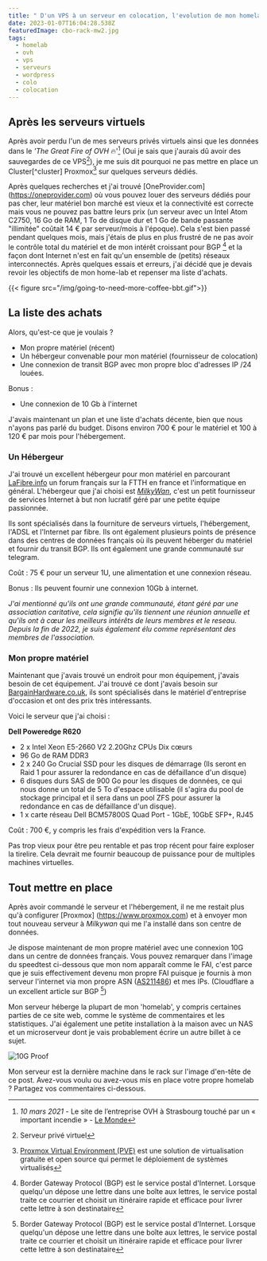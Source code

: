 ```yaml
---
title: " D'un VPS à un serveur en colocation, l'evolution de mon homelab - Partie 2"
date: 2023-01-07T16:04:28.538Z
featuredImage: cbo-rack-mw2.jpg
tags:
  - homelab
  - ovh
  - vps
  - serveurs
  - wordpress
  - colo
  - colocation
---
```

## Après les serveurs virtuels

Après avoir perdu l'un de mes serveurs privés virtuels ainsi que les données dans le _'The Great Fire of OVH_ :fire:'[^ovhfire] (Oui je sais que j'aurais dû avoir des sauvegardes de ce VPS[^vps]), je me suis dit pourquoi ne pas mettre en place un Cluster[^cluster] Proxmox[^pve] sur quelques serveurs dédiés. 

Après quelques recherches et j'ai trouvé [OneProvider.com] (https://oneprovider.com) où vous pouvez louer des serveurs dédiés pour pas cher, leur matériel bon marché est vieux et la connectivité est correcte mais vous ne pouvez pas battre leurs prix (un serveur avec un Intel Atom C2750, 16 Go de RAM, 1 To de disque dur et 1 Go de bande passante "illimitée" coûtait 14 € par serveur/mois à l'époque). Cela s'est bien passé pendant quelques mois, mais j'étais de plus en plus frustré de ne pas avoir le contrôle total du matériel et de mon intérêt croissant pour BGP [^bgp] et la façon dont Internet n'est en fait qu'un ensemble de (petits) réseaux interconnectés. Après quelques essais et erreurs, j'ai décidé que je devais revoir les objectifs de mon home-lab et repenser ma liste d'achats.

{{< figure src="/img/going-to-need-more-coffee-bbt.gif">}}

## La liste des achats

Alors, qu'est-ce que je voulais ?
- Mon propre matériel (récent)
- Un hébergeur convenable pour mon matériel (fournisseur de colocation)
- Une connexion de transit BGP avec mon propre bloc d'adresses IP /24 louées.
  
Bonus :
- Une connexion de 10 Gb à l'internet

J'avais maintenant un plan et une liste d'achats décente, bien que nous n'ayons pas parlé du budget. Disons environ 700 € pour le matériel et 100 à 120 € par mois pour l'hébergement.

### Un Hébergeur

J'ai trouvé un excellent hébergeur pour mon matériel en parcourant [LaFibre.info](https://lafibre.info/) un forum français sur la FTTH en france et l'informatique en général. L'hébergeur que j'ai choisi est [*MilkyWan*](https://milkywan.fr), c'est un petit fournisseur de services Internet à but non lucratif géré par une petite équipe passionnée. 

Ils sont spécialisés dans la fourniture de serveurs virtuels, l'hébergement, l'ADSL et l'Internet par fibre. Ils ont également plusieurs points de présence dans des centres de données français où ils peuvent héberger du matériel et fournir du transit BGP. Ils ont également une grande communauté sur telegram.

Coût : 75 € pour un serveur 1U, une alimentation et une connexion réseau.

Bonus : Ils peuvent fournir une connexion 10Gb à internet.

_J'ai mentionné qu'ils ont une grande communauté, étant géré par une association caritative, cela signifie qu'ils tiennent une réunion annuelle et qu'ils ont à cœur les meilleurs intérêts de leurs membres et le reseau. Depuis la fin de 2022, je suis également élu comme représentant des membres de l'association._

### Mon propre matériel

Maintenant que j'avais trouvé un endroit pour mon équipement, j'avais besoin de cet équipement. J'ai trouvé ce dont j'avais besoin sur [BargainHardware.co.uk](https://www.bargainhardware.co.uk/), ils sont spécialisés dans le matériel d'entreprise d'occasion et ont des prix très intéressants.

Voici le serveur que j'ai choisi :

**Dell Poweredge R620**
- 2 x Intel Xeon E5-2660 V2 2.20Ghz CPUs Dix cœurs
- 96 Go de RAM DDR3
- 2 x 240 Go Crucial SSD pour les disques de démarrage (Ils seront en Raid 1 pour assurer la redondance en cas de défaillance d'un disque)
- 6 disques durs SAS de 900 Go pour les disques de données, ce qui nous donne un total de 5 To d'espace utilisable (il s'agira du pool de stockage principal et il sera dans un pool ZFS pour assurer la redondance en cas de défaillance d'un disque).
- 1 x carte réseau Dell BCM57800S Quad Port - 1GbE, 10GbE SFP+, RJ45

Coût : 700 €, y compris les frais d'expédition vers la France.

Pas trop vieux pour être peu rentable et pas trop récent pour faire exploser la tirelire. Cela devrait me fournir beaucoup de puissance pour de multiples machines virtuelles.

## Tout mettre en place

Après avoir commandé le serveur et l'hébergement, il ne me restait plus qu'à configurer [Proxmox] (https://www.proxmox.com) et à envoyer mon tout nouveau serveur à *Milkywan* qui me l'a installé dans son centre de données. 

Je dispose maintenant de mon propre matériel avec une connexion 10G dans un centre de données français. Vous pouvez remarquer dans l'image du speedtest ci-dessous que mon nom apparaît comme le FAI, c'est parce que je suis effectivement devenu mon propre FAI puisque je fournis à mon serveur l'internet via mon propre ASN ([AS211486](https://bgp.he.net/AS211486)) et mes IPs. (Cloudflare a un excellent article sur BGP [^bgp])

Mon serveur héberge la plupart de mon 'homelab', y compris certaines parties de ce site web, comme le système de commentaires et les statistiques. J'ai également une petite installation à la maison avec un NAS et un microserveur dont je vais probablement écrire un autre billet à ce sujet.

![10G Proof](https://www.speedtest.net/result/c/bca2e66f-818f-413c-9ac0-01f538aaf561.png " Presque 10G mais c'est une autre histoire")

Mon serveur est la dernière machine dans le rack sur l'image d'en-tête de ce post. Avez-vous voulu ou avez-vous mis en place votre propre homelab ? Partagez vos commentaires ci-dessous.

[^vps]: Serveur privé virtuel
[^ovhfire]: *10 mars 2021* - Le site de l’entreprise OVH à Strasbourg touché par un « important incendie » - [Le Monde](https://www.lemonde.fr/societe/article/2021/03/10/a-strasbourg-un-important-incendie-sur-le-site-de-l-entreprise-ovh-classe-seveso_6072548_3224.html)
[^pve]: [Proxmox Virtual Environment (PVE)](https://www.proxmox.com) est une solution de virtualisation gratuite et open source qui permet le déploiement de systèmes virtualisés
[^bgp]: Border Gateway Protocol (BGP) est le service postal d'Internet. Lorsque quelqu'un dépose une lettre dans une boîte aux lettres, le service postal traite ce courrier et choisit un itinéraire rapide et efficace pour livrer cette lettre à son destinataire